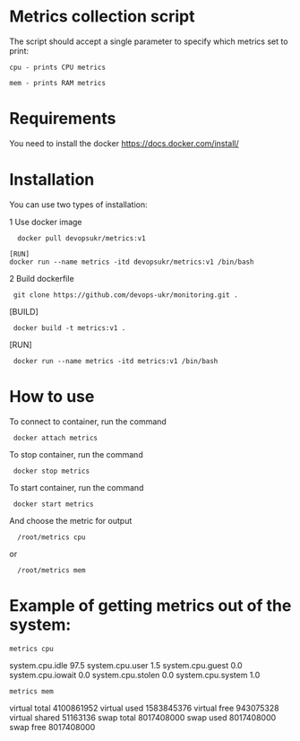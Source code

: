 # Metrics collection script

The script should accept a single parameter to specify which metrics set to print:

    cpu - prints CPU metrics

    mem - prints RAM metrics
    
 # Requirements
 
 You need to install the docker
    https://docs.docker.com/install/
    
    
 # Installation 
 
 You can use two types of installation:
 
   1 Use docker image
 
    
      docker pull devopsukr/metrics:v1
           
    [RUN]
    docker run --name metrics -itd devopsukr/metrics:v1 /bin/bash
   
      
   2 Build dockerfile
     
     git clone https://github.com/devops-ukr/monitoring.git .
     
   [BUILD]
     
     docker build -t metrics:v1 .
      
   [RUN]
   
     docker run --name metrics -itd metrics:v1 /bin/bash
    
       
  # How to use
  
  To connect to container, run the command
     
     docker attach metrics
     
  To stop container, run the command
     
     docker stop metrics
  
  To start container, run the command
     
     docker start metrics
     
  And choose the metric for output
      
      /root/metrics cpu   
   or
   
      /root/metrics mem
    
      
  # Example of getting metrics out of the system:
  
    metrics cpu
system.cpu.idle 97.5
system.cpu.user 1.5
system.cpu.guest 0.0
system.cpu.iowait 0.0
system.cpu.stolen 0.0
system.cpu.system 1.0

    metrics mem
virtual total 4100861952
virtual used 1583845376
virtual free 943075328
virtual shared 51163136
swap total 8017408000
swap used 8017408000
swap free 8017408000




       
       
